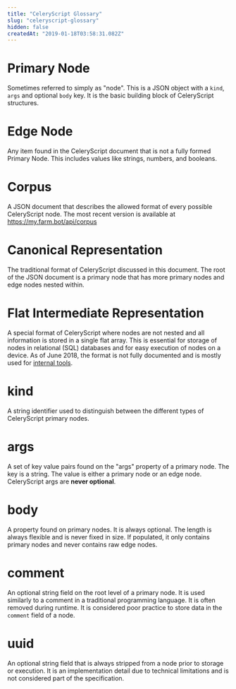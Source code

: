 ```yaml
---
title: "CeleryScript Glossary"
slug: "celeryscript-glossary"
hidden: false
createdAt: "2019-01-18T03:58:31.082Z"
---
```

# Primary Node
Sometimes referred to simply as "node". This is a JSON object with a `kind`, `args` and optional `body` key. It is the basic building block of CeleryScript structures.

# Edge Node
Any item found in the CeleryScript document that is not a fully formed Primary Node. This includes values like strings, numbers, and booleans.

# Corpus
A JSON document that describes the allowed format of every possible CeleryScript node. The most recent version is available at https://my.farm.bot/api/corpus

# Canonical Representation
The traditional format of CeleryScript discussed in this document. The root of the JSON document is a primary node that has more primary nodes and edge nodes nested within.

# Flat Intermediate Representation
A special format of CeleryScript where nodes are not nested and all information is stored in a single flat array. This is essential for storage of nodes in relational (SQL) databases and for easy execution of nodes on a device. As of June 2018, the format is not fully documented and is mostly used for [internal tools](https://github.com/FarmBot-Labs/Celery-Slicer).

# kind
A string identifier used to distinguish between the different types of CeleryScript primary nodes.

# args
A set of key value pairs found on the "args" property of a primary node. The key is a string. The value is either a primary node or an edge node. CeleryScript args are **never optional**.

# body
A property found on primary nodes. It is always optional. The length is always flexible and is never fixed in size. If populated, it only contains primary nodes and never contains raw edge nodes.

# comment
An optional string field on the root level of a primary node. It is used similarly to a comment in a traditional programming language. It is often removed during runtime. It is considered poor practice to store data in the `comment` field of a node.

# uuid
An optional string field that is always stripped from a node prior to storage or execution. It is an implementation detail due to technical limitations and is not considered part of the specification.
